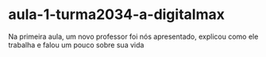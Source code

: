 # aula-1-turma2034-a-digitalmax
Na primeira aula, um novo professor foi nós apresentado, explicou como ele trabalha e falou um pouco sobre sua vida
